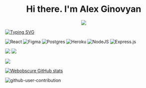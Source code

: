 <div id="header" align="center">
  <h1>Hi there. I'm Alex Ginovyan</h1>
  
</div>


<div id="socials" align="center">
  <a href="https://www.linkedin.com/mwlite/in/%D0%B0%D0%BB%D0%B5%D0%BA%D1%81%D0%B0%D0%BD%D0%B4%D1%80-%D0%B3%D0%B8%D0%BD%D0%BE%D0%B2%D1%8F%D0%BD-0714a4247">
    <img src="https://img.shields.io/badge/LinkedIn-0077B5?style=for-the-badge&logo=linkedin&logoColor=white">
  </a>
</div>

  [![Typing SVG](https://readme-typing-svg.herokuapp.com?font=Fira+Code&size=25&pause=1000&background=FFFFFF00&center=true&vCenter=true&multiline=true&width=1000&height=78&lines=React+Frontend+developer+from+Saint+-+Petersburg)](https://git.io/typing-svg)




  ![React](https://img.shields.io/badge/react-%2320232a.svg?style=for-the-badge&logo=react&logoColor=%2361DAFB)
 	![Figma](https://img.shields.io/badge/figma-%23F24E1E.svg?style=for-the-badge&logo=figma&logoColor=white)
  ![Postgres](https://img.shields.io/badge/postgres-%23316192.svg?style=for-the-badge&logo=postgresql&logoColor=white)
  ![Heroku](https://img.shields.io/badge/heroku-%23430098.svg?style=for-the-badge&logo=heroku&logoColor=white)
  ![NodeJS](https://img.shields.io/badge/node.js-6DA55F?style=for-the-badge&logo=node.js&logoColor=white)
  ![Express.js](https://img.shields.io/badge/express.js-%23404d59.svg?style=for-the-badge&logo=express&logoColor=%2361DAFB)
  
![](http://github-profile-summary-cards.vercel.app/api/cards/most-commit-language?username=webobscure&theme=github_dark)
![](https://github-profile-summary-cards.vercel.app/api/cards/repos-per-language?username=webobscure&theme=github_dark)

![](http://github-profile-summary-cards.vercel.app/api/cards/profile-details?username=webobscure&theme=github_dark)

  [![Webobscure GitHub stats](https://github-readme-stats.vercel.app/api?username=webobscure&theme=transparent&show_icons=true)](https://github.com/StAl15/github-readme-stats)

![github-user-contribution](https://github.com/webobscure/webobscure/assets/50839940/9bed5d6e-a038-4d87-9c05-8a339caffa2e)


